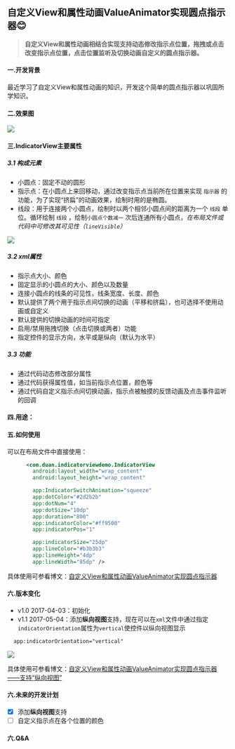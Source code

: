 ## 自定义View和属性动画ValueAnimator实现圆点指示器:blush:

>**自定义View和属性动画相结合实现支持动态修改指示点位置，拖拽或点击改变指示点位置，点击位置监听及切换动画自定义的圆点指示器。**

#### 一.开发背景
最近学习了自定义View和属性动画的知识，开发这个简单的圆点指示器以巩固所学知识。

#### 二.效果图

![](https://raw.githubusercontent.com/DuanJiaNing/IndicatorViewDemo/master/screenshot001.gif)

#### 三.IndicatorView主要属性
##### 3.1 构成元素
- 小圆点：固定不动的圆形
- 指示点：在小圆点上来回移动，通过改变指示点当前所在位置来实现 `指示器` 的功能，为了实现“挤扁”的动画效果，绘制时用的是椭圆。
- 线段：用于连接两个小圆点，绘制时以两个相邻小圆点间的距离为一个 `线段` 单位。循环绘制 `线段` ，绘制`小圆点个数减一` 次后连通所有小圆点，*在布局文件或代码中可修改其可见性（`lineVisible`）*

![](http://img.blog.csdn.net/20170406005737300?watermark/2/text/aHR0cDovL2Jsb2cuY3Nkbi5uZXQvYWltZWltZWlUUw==/font/5a6L5L2T/fontsize/400/fill/I0JBQkFCMA==/dissolve/70/gravity/SouthEast)
##### 3.2 xml属性
- 指示点大小、颜色
- 固定显示的小圆点的大小、颜色以及数量
- 连接小圆点的线条的可见性，线条宽度、长度、颜色
- 默认提供了两个用于指示点间切换的动画（平移和挤扁），也可选择不使用动画或自定义
- 默认提供的切换动画的时间可指定
- 启用/禁用拖拽切换（点击切换或两者）功能
- 指定控件的显示方向，水平或是纵向（默认为水平）
##### 3.3 功能
- 通过代码动态修改部分属性
- 通过代码获得属性值，如当前指示点位置，颜色等
- 通过代码自定义指示点间切换动画，指示点被触摸的反馈动画及点击事件监听的回调
#### 四.用途：

#### 五.如何使用
可以在布局文件中直接使用：
``` xml
      <com.duan.indicatorviewdemo.IndicatorView
        android:layout_width="wrap_content"
        android:layout_height="wrap_content"

        app:IndicatorSwitchAnimation="squeeze"
        app:dotColor="#2d2b2b"
        app:dotNum="4"
        app:dotSize="10dp"
        app:duration="800"
        app:indicatorColor="#ff9500"
        app:indicatorPos="1"

        app:indicatorSize="25dp"
        app:lineColor="#b3b3b3"
        app:lineHeight="4dp"
        app:lineWidth="85dp" />
```
具体使用可参看博文：[自定义View和属性动画ValueAnimator实现圆点指示器](http://blog.csdn.net/aimeimeiTS/article/details/69370853)
#### 六.版本变化
- v1.0 2017-04-03：初始化
- v1.1 2017-05-04：添加**纵向视图**支持，现在可以在`xml`文件中通过指定`indicatorOrientation`属性为`vertical`使控件以纵向视图显示
``` xml
  app:indicatorOrientation="vertical"
```
![](https://raw.githubusercontent.com/DuanJiaNing/IndicatorViewDemo/master/screenshot002.gif)

具体使用可参看博文：[自定义View和属性动画ValueAnimator实现圆点指示器——支持“纵向视图”](http://blog.csdn.net/aimeimeits/article/details/71158500)

#### 六.未来的开发计划
- [X] 添加**纵向视图**支持
- [ ] 自定义指示点在各个位置的颜色

#### 六.Q&A
